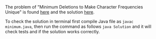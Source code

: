 The problem of "Minimum Deletions to Make Character Frequencies Unique" is found [here](https://leetcode.com/problems/minimum-deletions-to-make-character-frequencies-unique/description/?envType=daily-question&envId=2023-09-12) and the solution [here](https://github.com/aurimas13/Solutions-To-Problems/blob/main/LeetCode/Java%20Solutions/Minimum%20Deletions%20to%20Make%20Character%20Frequencies%20Unique/minimum.java).

To check the solution in terminal first compile Java file as `javac minimum.java`, then run the command as follows `java Solution` and it will check tests and if the solution works correctly.

